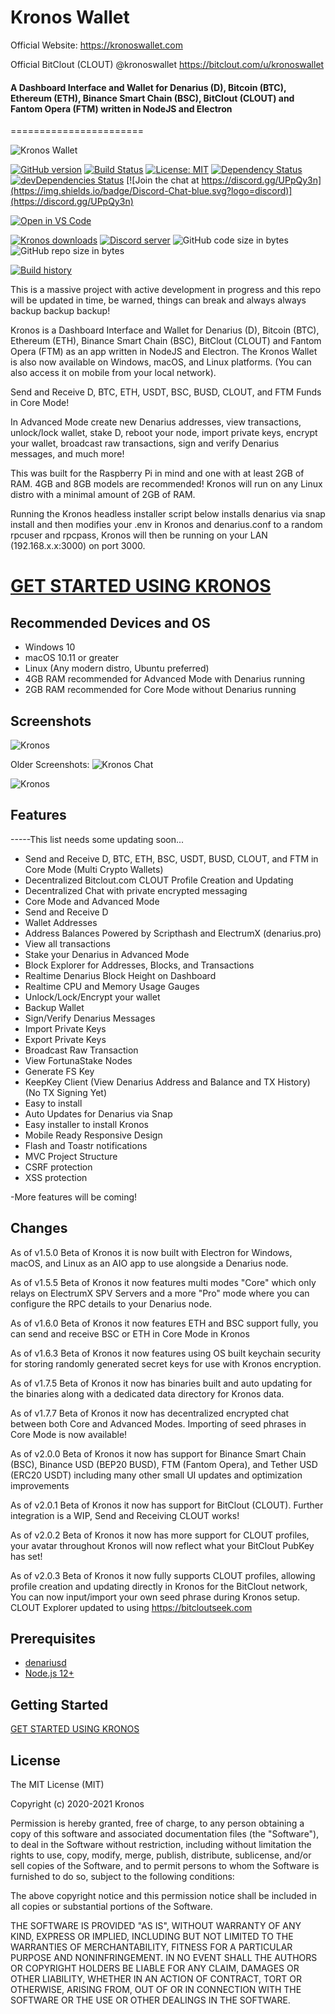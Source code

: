 # Kronos Wallet

Official Website: https://kronoswallet.com


Official BitClout (CLOUT) @kronoswallet https://bitclout.com/u/kronoswallet

#### A Dashboard Interface and Wallet for Denarius (D), Bitcoin (BTC), Ethereum (ETH), Binance Smart Chain (BSC), BitClout (CLOUT) and Fantom Opera (FTM) written in NodeJS and Electron 
=======================

![Kronos Wallet](https://user-images.githubusercontent.com/10162347/125235791-3e221d80-e2a0-11eb-9270-196b7afd9630.gif)

[![GitHub version](https://img.shields.io/github/release/metaspartan/kronos.svg)](https://badge.fury.io/gh/metaspartan%2Fkronos)
[![Build Status](https://travis-ci.org/metaspartan/kronos.svg?branch=master)](https://travis-ci.org/metaspartan/kronos) [![License: MIT](https://img.shields.io/badge/License-MIT-blue.svg)](https://github.com/metaspartan/kronos) [![Dependency Status](https://david-dm.org/metaspartan/kronos/status.svg?style=flat)](https://david-dm.org/metaspartan/kronos) [![devDependencies Status](https://david-dm.org/metaspartan/kronos/dev-status.svg)](https://david-dm.org/metaspartan/kronos?type=dev) [![Join the chat at https://discord.gg/UPpQy3n](https://img.shields.io/badge/Discord-Chat-blue.svg?logo=discord)](https://discord.gg/UPpQy3n) 

[![Open in VS Code](https://open.vscode.dev/badges/open-in-vscode.svg)](https://open.vscode.dev/metaspartan/kronos)

[![Kronos downloads](https://img.shields.io/github/downloads/metaspartan/kronos/total.svg)](https://github.com/metaspartan/kronos/releases)
<a href="https://discord.gg/UPpQy3n"><img src="https://discordapp.com/api/guilds/334361453320732673/embed.png" alt="Discord server" /></a>
![GitHub code size in bytes](https://img.shields.io/github/languages/code-size/metaspartan/kronos.svg) ![GitHub repo size in bytes](https://img.shields.io/github/repo-size/metaspartan/kronos.svg)

[![Build history](https://buildstats.info/travisci/chart/metaspartan/kronos?branch=master)](https://travis-ci.org/metaspartan/kronos?branch=master)

This is a massive project with active development in progress and this repo will be updated in time, be warned, things can break and always always backup backup backup!

Kronos is a Dashboard Interface and Wallet for Denarius (D), Bitcoin (BTC), Ethereum (ETH), Binance Smart Chain (BSC), BitClout (CLOUT) and Fantom Opera (FTM) as an app written in NodeJS and Electron. The Kronos Wallet is also now available on Windows, macOS, and Linux platforms. (You can also access it on mobile from your local network).

Send and Receive D, BTC, ETH, USDT, BSC, BUSD, CLOUT, and FTM Funds in Core Mode!

In Advanced Mode create new Denarius addresses, view transactions, unlock/lock wallet, stake D, reboot your node, import private keys, encrypt your wallet, broadcast raw transactions, sign and verify Denarius messages, and much more!

This was built for the Raspberry Pi in mind and one with at least 2GB of RAM. 4GB and 8GB models are recommended! Kronos will run on any Linux distro with a minimal amount of 2GB of RAM.

Running the Kronos headless installer script below installs denarius via snap install and then modifies your .env in Kronos and denarius.conf to a random rpcuser and rpcpass, Kronos will then be running on your LAN (192.168.x.x:3000) on port 3000.

# [GET STARTED USING KRONOS](https://github.com/metaspartan/kronos/blob/master/GETTING-STARTED.md)

Recommended Devices and OS
-----------------
* Windows 10
* macOS 10.11 or greater
* Linux (Any modern distro, Ubuntu preferred)
* 4GB RAM recommended for Advanced Mode with Denarius running
* 2GB RAM recommended for Core Mode without Denarius running

Screenshots
-----------------

![Kronos](https://user-images.githubusercontent.com/10162347/122498442-5b6b1100-cfac-11eb-8e91-589ab947bedb.png)

Older Screenshots:
![Kronos Chat](https://user-images.githubusercontent.com/10162347/101270126-5131a580-3733-11eb-93e2-56f6f77ff9d8.png)

![Kronos](https://user-images.githubusercontent.com/10162347/101270092-ee400e80-3732-11eb-97a8-36cf76db37ee.png)


Features
--------

-----This list needs some updating soon...
- Send and Receive D, BTC, ETH, BSC, USDT, BUSD, CLOUT, and FTM in Core Mode (Multi Crypto Wallets)
- Decentralized Bitclout.com CLOUT Profile Creation and Updating
- Decentralized Chat with private encrypted messaging
- Core Mode and Advanced Mode
- Send and Receive D
- Wallet Addresses
- Address Balances Powered by Scripthash and ElectrumX (denarius.pro)
- View all transactions
- Stake your Denarius in Advanced Mode
- Block Explorer for Addresses, Blocks, and Transactions
- Realtime Denarius Block Height on Dashboard
- Realtime CPU and Memory Usage Gauges
- Unlock/Lock/Encrypt your wallet
- Backup Wallet
- Sign/Verify Denarius Messages
- Import Private Keys
- Export Private Keys
- Broadcast Raw Transaction
- View FortunaStake Nodes
- Generate FS Key
- KeepKey Client (View Denarius Address and Balance and TX History) (No TX Signing Yet)
- Easy to install
- Auto Updates for Denarius via Snap
- Easy installer to install Kronos
- Mobile Ready Responsive Design
- Flash and Toastr notifications
- MVC Project Structure
- CSRF protection
- XSS protection

-More features will be coming!

Changes
-------------
As of v1.5.0 Beta of Kronos it is now built with Electron for Windows, macOS, and Linux as an AIO app to use alongside a Denarius node.

As of v1.5.5 Beta of Kronos it now features multi modes "Core" which only relays on ElectrumX SPV Servers and a more "Pro" mode where you can configure the RPC details to your Denarius node.

As of v1.6.0 Beta of Kronos it now features ETH and BSC support fully, you can send and receive BSC or ETH in Core Mode in Kronos

As of v1.6.3 Beta of Kronos it now features using OS built keychain security for storing randomly generated secret keys for use with Kronos encryption.

As of v1.7.5 Beta of Kronos it now has binaries built and auto updating for the binaries along with a dedicated data directory for Kronos data.

As of v1.7.7 Beta of Kronos it now has decentralized encrypted chat between both Core and Advanced Modes. Importing of seed phrases in Core Mode is now available!

As of v2.0.0 Beta of Kronos it now has support for Binance Smart Chain (BSC), Binance USD (BEP20 BUSD), FTM (Fantom Opera), and Tether USD (ERC20 USDT) including many other small UI updates and optimization improvements

As of v2.0.1 Beta of Kronos it now has support for BitClout (CLOUT). Further integration is a WIP, Send and Receiving CLOUT works!

As of v2.0.2 Beta of Kronos it now has more support for CLOUT profiles, your avatar throughout Kronos will now reflect what your BitClout PubKey has set!

As of v2.0.3 Beta of Kronos it now fully supports CLOUT profiles, allowing profile creation and updating directly in Kronos for the BitClout network, You can now input/import your own seed phrase during Kronos setup. CLOUT Explorer updated to using https://bitcloutseek.com

Prerequisites
-------------

- [denariusd](https://github.com/metaspartan/denarius)
- [Node.js 12+](http://nodejs.org)

Getting Started
---------------
[GET STARTED USING KRONOS](https://github.com/metaspartan/kronos/blob/master/GETTING-STARTED.md)


License
-------

The MIT License (MIT)

Copyright (c) 2020-2021 Kronos

Permission is hereby granted, free of charge, to any person obtaining a copy of this software and associated documentation files (the "Software"), to deal in the Software without restriction, including without limitation the rights to use, copy, modify, merge, publish, distribute, sublicense, and/or sell copies of the Software, and to permit persons to whom the Software is furnished to do so, subject to the following conditions:

The above copyright notice and this permission notice shall be included in all copies or substantial portions of the Software.

THE SOFTWARE IS PROVIDED "AS IS", WITHOUT WARRANTY OF ANY KIND, EXPRESS OR IMPLIED, INCLUDING BUT NOT LIMITED TO THE WARRANTIES OF MERCHANTABILITY, FITNESS FOR A PARTICULAR PURPOSE AND NONINFRINGEMENT. IN NO EVENT SHALL THE AUTHORS OR COPYRIGHT HOLDERS BE LIABLE FOR ANY CLAIM, DAMAGES OR OTHER LIABILITY, WHETHER IN AN ACTION OF CONTRACT, TORT OR OTHERWISE, ARISING FROM, OUT OF OR IN CONNECTION WITH THE SOFTWARE OR THE USE OR OTHER DEALINGS IN THE SOFTWARE.
